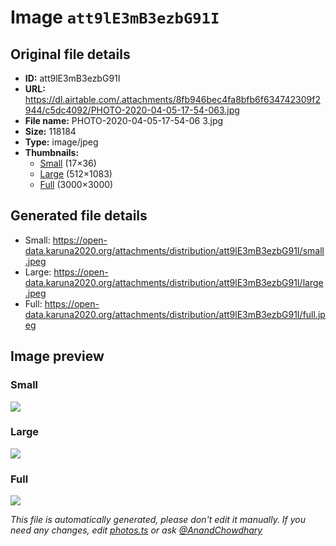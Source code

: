 # Image `att9lE3mB3ezbG91I`

## Original file details

- **ID:** att9lE3mB3ezbG91I
- **URL:** https://dl.airtable.com/.attachments/8fb946bec4fa8bfb6f634742309f2944/c5dc4092/PHOTO-2020-04-05-17-54-063.jpg
- **File name:** PHOTO-2020-04-05-17-54-06 3.jpg
- **Size:** 118184
- **Type:** image/jpeg
- **Thumbnails:**
  - [Small](https://dl.airtable.com/.attachmentThumbnails/d13735f170de9cc1706c650d330dc544/194ef201) (17×36)
  - [Large](https://dl.airtable.com/.attachmentThumbnails/ac89ae2bdd22edd0beae0de08b8c3525/52a9356e) (512×1083)
  - [Full](https://dl.airtable.com/.attachmentThumbnails/bc3e18a7141e4f82f2b8235c08c8ba83/aed987fd) (3000×3000)

## Generated file details

- Small: https://open-data.karuna2020.org/attachments/distribution/att9lE3mB3ezbG91I/small.jpeg
- Large: https://open-data.karuna2020.org/attachments/distribution/att9lE3mB3ezbG91I/large.jpeg
- Full: https://open-data.karuna2020.org/attachments/distribution/att9lE3mB3ezbG91I/full.jpeg

## Image preview

### Small

![](https://open-data.karuna2020.org/attachments/distribution/att9lE3mB3ezbG91I/small.jpeg)

### Large

![](https://open-data.karuna2020.org/attachments/distribution/att9lE3mB3ezbG91I/large.jpeg)

### Full

![](https://open-data.karuna2020.org/attachments/distribution/att9lE3mB3ezbG91I/full.jpeg)

_This file is automatically generated, please don't edit it manually. If you need any changes, edit [photos.ts](/photos.ts) or ask [@AnandChowdhary](https://github.com/AnandChowdhary)_

